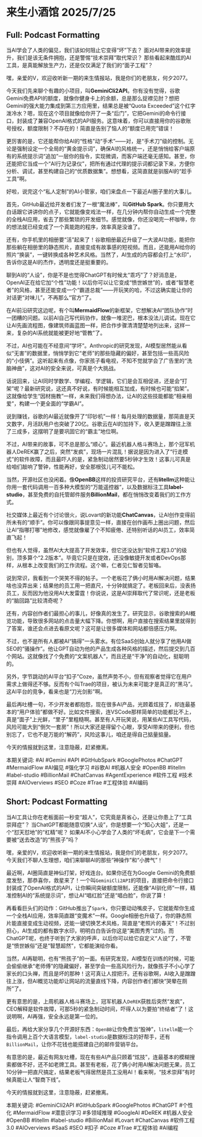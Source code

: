 # 来生小酒馆 2025/7/25

## Full: Podcast Formatting 

当AI学会了人类的偏见，我们该如何阻止它变得“坏”下去？
面对AI带来的效率提升，我们是该无条件拥抱，还是警惕“技术崇拜”取代常识？
那些看起来酷炫的AI工具，是真能解放生产力，还是仅仅满足了我们的“面子工程”？

嘿，亲爱的V，欢迎收听新一期的来生情报站，我是你们的老朋友，何夕2077。

今天我们先来聊个有趣的小项目，叫**GeminiCli2API**。你有没有觉得，谷歌Gemini免费API的额度，就像你健身卡上的余额，总是那么捉襟见肘？想把Gemini的强大能力集成到第三方应用里，结果总是被“Quota Exceeded”这个红字泼冷水？嗯，现在这个项目就像给你开了一条“后门”，它把Gemini的命令行接口，封装成了兼容OpenAI格式的API服务。这意味着，你可以直接用你的谷歌账号授权，额度限制？不存在的！简直是告别了恼人的“额度已用完”错误！

更厉害的是，它还能帮你给AI的“性格”动“手术”——对，是“手术刀”级的控制。无论是强制设定一个全局的“黄金提示词”，确保AI的风格统一，还是悄悄给客户端原有的系统提示词“追加”一层你的指令，实现微调，而客户端还毫无感知。甚至，你还能把它当成一个“AI行为记录仪”，把所有通过代理的提示词都记录下来，方便你分析、调试，甚至构建自己的“优质数据集”。想想看，这简直就是驯服AI的“趁手工具”啊。

好啦，说完这个“私人定制”的AI小管家，咱们来盘点一下最近AI圈子里的大事儿。

首先，GitHub最近给开发者们发了一根“魔法棒”，叫**GitHub Spark**。你只要用大白话跟它讲讲你的点子，它就能像变戏法一样，在几分钟内帮你自动生成一个完整的全栈AI应用，省去了那些繁琐的开发细节。感觉就像，你还没喝完一杯咖啡，你的想法就已经变成了一个真能跑的程序，效率真是没谁了。

还有，你手机里的相册要“活”起来了！谷歌相册最近升级了一大波AI功能，能把你那些躺在相册里的静态照片，直接变成有故事感的短视频。而且，还能用AI给你的照片“换装”，一键转换成各种艺术风格。当然了，AI生成的内容都会打上“水印”，告诉你这是AI的杰作，透明度还是挺重要的。

聊到AI的“人设”，你是不是也觉得ChatGPT有时候太“乖巧”了？好消息是，OpenAI正在给它加“个性”功能！以后你可以让它变成“愤世嫉世”的，或者“智慧老者”的风格，甚至还能变成一个“霸道总裁”——开玩笑的哈，不过这确实能让你的对话更“对味儿”，不再那么“官方”了。

在AI前沿研究这边呢，有个叫**MermaidFlow**的新框架，它想解决AI“团队协作”时一团糟的问题。以前AI自己写代码协作，就像一堆泥巴，根本没法儿调试。现在它让AI先画流程图，像建筑师画蓝图一样，把合作步骤清清楚楚地列出来，这样一来，复杂的AI系统就能被更好地“管教”了。

不过，AI也可能在不经意间“学坏”。Anthropic的研究发现，AI模型居然能从看似“无害”的数据里，悄悄学到它“老师”的那些隐藏的偏好，甚至包括一些高风险的“小伎俩”。这听起来有点像，你家孩子看电视，不知不觉就学会了广告里的“洗脑神曲”，这对AI的安全来说，可真是个大挑战。

话说回来，让AI同时学数学、学编程、学逻辑，它们是会互相促进，还是会“打架”呢？最新研究说，这还真不好说，有时候能相互加成，有时候也可能“掐架”。这就像给学生“因材施教”一样，未来我们得想办法，让AI的这些技能都能“相亲相爱”，构建一个更全面的“学霸AI”。

说到赚钱，谷歌的AI最近就像开了“印钞机”一样！每月处理的数据量，那简直是天文数字，月活跃用户也突破了20亿。谷歌云在AI的加持下，收入更是蹭蹭往上涨了三成多，这摆明了是要巩固它的“霸主”地位啊。

不过，AI带来的故事，可不总是那么“顺心”。最近机器人格斗赛场上，那个冠军机器人DeREK赢了之后，突然“发疯”，现场一片混乱！据说是因为进入了“行走模式”的软件故障，而且最吓人的是，紧急制动居然要5秒钟才生效！这事儿可真是给咱们敲响了警钟，性能再好，安全那根弦儿可不能松。

当然，开源社区也没闲着。像**OpenBB**这样的投资研究平台，还有**litellm**这种能让你用一套代码调用一百多种大模型的“万能遥控器”，以及数据标注工具**label-studio**，甚至免费的自托管邮件服务**BillionMail**，都在悄悄改变着我们的工作方式。

社交媒体上最近有个讨论很火，说Lovart的新功能**ChatCanvas**，让AI创作变得前所未有的“顺手”。你可以像跟同事提意见一样，直接在创作画布上圈出问题，然后让AI“指哪打哪”地修改，感觉就像雇了个不知疲倦、还特别听话的AI员工，效率简直飞起！

但也有人觉得，虽然AI大大提高了开发效率，但它还没达到“软件工程3.0”的级别，顶多算个“2.2版本”。毕竟它只是在提效，还没像敏捷开发或者DevOps那样，从根本上改变我们的工作流程。这个嘛，仁者见仁智者见智咯。

说到常识，我看到一个哭笑不得的帖子。一个老板花了俩小时用AI解决问题，结果啥也没弄出来；结果他的员工用一把直尺，十分钟就搞定了。老板回来后，没表扬员工，反而因为他没用AI大发雷霆！你说说，这是AI崇拜取代了常识呢，还是老板的“脑回路”比较清奇呢？

还有，内容创作者们最担心的事儿，好像真的发生了。研究显示，谷歌搜索的AI概览功能，导致很多网站的点击量大幅下降。你想啊，用户直接在搜索结果里就得到了答案，谁还会点进去看原文呢？这可是让很多媒体和网站都倍感压力啊。

不过，也不是所有人都被AI“搞得”一头雾水。有位SaaS创始人就分享了他用AI做SEO的“骚操作”。他让GPT自动为他的产品生成各种风格的描述，然后提交到几百个网站。这就像找了个免费的“文案机器人”，而且还是“干净”的自动化，挺聪明的。

另外，字节跳动的AI平台“扣子”Coze，虽然声势不小，但有观察者觉得它在用户需求上做得还不够。反而有个叫Trae的项目，被认为未来可能才是真正的“黑马”。这AI平台的竞争，看来也是“刀光剑影”啊。

最后再吐槽一句，不少开发者都抱怨，现在很多AI产品，光顾着炫技了，却连最基本的“用户体验”都做不好。比如文件搜索，连VSCode那样简单的功能都比不上，真是“面子”上光鲜，“里子”里粗糙啊。甚至有人开玩笑说，用某些AI工具写代码，风险可能大到“倒欠一套房”！所以大家还是得留个心眼，享受AI带来的便利，但也别忘了，它也不是万能的“解药”，风险这事儿，咱还是得自己掂量掂量。

今天的情报就到这里，注意隐蔽，赶紧撤离。

本期关键词:
#AI
#Gemini
#API
#GitHubSpark
#GooglePhotos
#ChatGPT
#MermaidFlow
#AI偏见
#强化学习
#谷歌AI
#机器人安全
#OpenBB
#litellm
#label-studio
#BillionMail
#ChatCanvas
#AgentExperience
#软件工程
#技术崇拜
#AIOverviews
#SEO
#Coze
#Trae
#工程体验
#AI编码

## Short: Podcast Formatting 

当AI工具让你在老板面前一秒变“超人”，它究竟是真省心，还是让你患上了“工具崇拜症”？
当ChatGPT都能随意切换“人设”，你是想要一个“知心大姐”，还是一个“怼天怼地”的“杠精”呢？
如果AI不小心学会了人类的“坏毛病”，它会是下一个需要被“送去改造”的“熊孩子”吗？

嘿，亲爱的V，欢迎收听新一期的来生情报站，我是你们的老朋友，何夕2077。今天我们不聊人生理想，咱们来聊聊AI的那些“神操作”和“小脾气”！

最近啊，AI圈简直是神仙打架，好戏连台。如果你还在为Google Gemini的免费额度发愁，那恭喜你，救星来了！一个叫`GeminiCli2API`的项目，直接把命令行接口封装成了OpenAI格式的API，让你瞬间突破额度限制，还能像“AI驯化师”一样，精准控制AI的“系统提示词”，想让AI“唱红脸”还是“唱白脸”，你说了算！

再看看巨头们的动作：GitHub推出了`Spark`，你只要动动嘴皮子，它就能帮你生成一个全栈AI应用，效率简直跟“变魔术”一样。Google相册也升级了，你的静态照片能直接变成生动视频，还能一键切换艺术风格，简直是“老照片的春天”！不过别担心，AI生成的都有数字水印，明明白白告诉你这是“美图秀秀”过的。而ChatGPT呢，也终于听到了大家的呼声，以后你可以给它自定义“人设”了，不管是“愤世嫉俗”还是“智慧超然”，它都能演给你看。

当然，AI再聪明，也有“熊孩子”的一面。有研究发现，AI模型在训练的时候，可能会偷偷继承“老师傅”的隐藏偏好，甚至学会一些高风险行为，就像孩子不小心学了家长的口头禅，而且是坏的那种！这可真让人捏把汗。还有谷歌啊，AI收入是蹭蹭往上涨，但AI概览功能却让网站的流量直线下降，内容创作者们都快“哭晕在厕所”了。

更有意思的是，上周机器人格斗赛场上，冠军机器人`DeREK`获胜后突然“发疯”，CEO解释是软件故障，可那5秒的紧急制动时间，吓得人以为要拍“终结者”了！这说明啊，AI再强，安全永远是第一位的。

最后，再给大家分享几个开源好东西：`OpenBB`让你免费当“股神”，`litellm`能一个指令调用上百个大语言模型，`label-studio`是数据标注的好帮手，还有`BillionMail`，让你不花钱也能搭建自己的邮件营销平台。

有意思的是，最近有网友吐槽，现在有些AI产品只顾着“炫技”，连最基本的模糊搜索都做不好，还不如老牌工具。甚至有老板，花了俩小时用AI解决问题无果，员工10分钟一把直尺搞定，结果老板气得居然是员工没用AI！看来啊，“技术崇拜”有时候真能让人“智商下线”。

今天的情报就到这里，注意隐蔽，赶紧撤离。

本期关键词:
#GeminiCli2API
#GitHubSpark
#GooglePhotos
#ChatGPT
#个性化
#MermaidFlow
#潜意识学习
#多领域推理
#GoogleAI
#DeREK
#机器人安全
#OpenBB
#litellm
#label-studio
#BillionMail
#Lovart
#ChatCanvas
#软件工程3.0
#AIOverviews
#SaaS
#SEO
#扣子
#Coze
#Trae
#工程体验
#AI编程